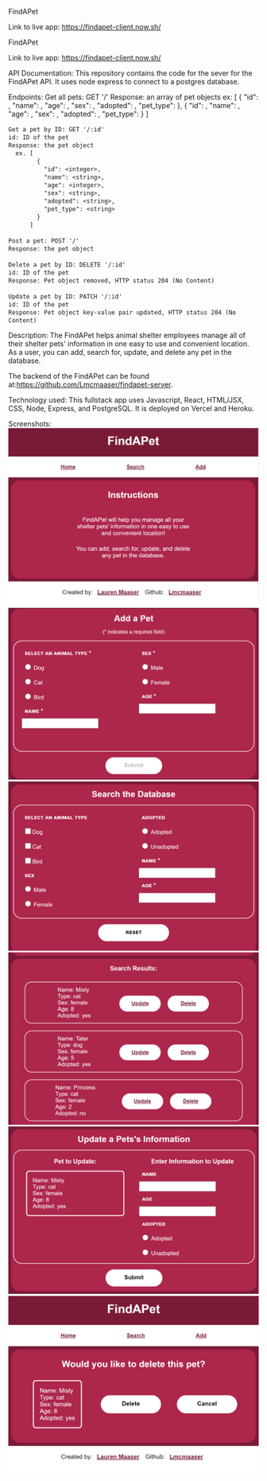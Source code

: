 FindAPet

Link to live app: https://findapet-client.now.sh/

FindAPet

Link to live app: https://findapet-client.now.sh/

API Documentation:
  This repository contains the code for the sever for the FindAPet API. It uses node express to connect to a postgres database.

  Endpoints:
    Get all pets: GET '/'
    Response: an array of pet objects
      ex:
        [
          {
            "id": <integer>,
            "name": <string>,
            "age": <integer>,
            "sex": <string>,
            "adopted": <string>,
            "pet_type": <string>
          },
          {
            "id": <integer>,
            "name": <string>,
            "age": <integer>,
            "sex": <string>,
            "adopted": <string>,
            "pet_type": <string>
          }
        ]

    Get a pet by ID: GET '/:id'
    id: ID of the pet
    Response: the pet object
      ex. [
            {
              "id": <integer>,
              "name": <string>,
              "age": <integer>,
              "sex": <string>,
              "adopted": <string>,
              "pet_type": <string>
            }
          ]

    Post a pet: POST '/'
    Response: the pet object

    Delete a pet by ID: DELETE '/:id'
    id: ID of the pet
    Response: Pet object removed, HTTP status 204 (No Content)

    Update a pet by ID: PATCH '/:id'
    id: ID of the pet
    Response: Pet object key-value pair updated, HTTP status 204 (No Content)

Description:
  The FindAPet helps animal shelter employees manage all of their shelter pets' information in one easy to use and convenient location. As a user, you can add, search for, update, and delete any pet in the database.

  The backend of the FindAPet can be found at:https://github.com/Lmcmaaser/findapet-server.

Technology used:
  This fullstack app uses Javascript, React, HTML/JSX, CSS, Node, Express, and PostgreSQL. It is deployed on Vercel and Heroku.

Screenshots:
![Screenshot of FindAPet Home Page](screenshots/findapet-screenshot-home.png)
![Screenshot of FindAPet Add Form Page](screenshots/findapet-screenshot-add.png)
![Screenshot of FindAPet Search Filter](screenshots/findapet-screenshot-search.png)
![Screenshot of FindAPet Search Results](screenshots/findapet-screenshot-results.png)
![Screenshot of FindAPet Update Page](screenshots/findapet-screenshot-update.png)
![Screenshot of FindAPet Delete Page](screenshots/findapet-screenshot-delete.png)
